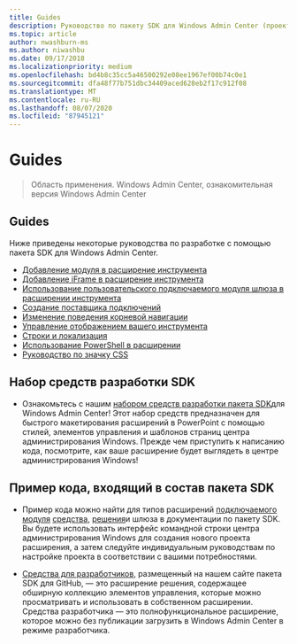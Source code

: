 ```yaml
---
title: Guides
description: Руководство по пакету SDK для Windows Admin Center (проект Хонолулу)
ms.topic: article
author: nwashburn-ms
ms.author: niwashbu
ms.date: 09/17/2018
ms.localizationpriority: medium
ms.openlocfilehash: bd4b8c35cc5a46500292e08ee1967ef00b74c0e1
ms.sourcegitcommit: dfa48f77b751dbc34409aced628eb2f17c912f08
ms.translationtype: MT
ms.contentlocale: ru-RU
ms.lasthandoff: 08/07/2020
ms.locfileid: "87945121"
---
```

# <a name="guides"></a>Guides

>Область применения. Windows Admin Center, ознакомительная версия Windows Admin Center

## <a name="guides"></a>Guides
Ниже приведены некоторые руководства по разработке с помощью пакета SDK для Windows Admin Center.

- [Добавление модуля в расширение инструмента](guides/add-module.md)
- [Добавление iFrame в расширение инструмента](guides/add-iframe.md)
- [Использование пользовательского подключаемого модуля шлюза в расширении инструмента](guides/use-custom-gateway-plugin.md)
- [Создание поставщика подключений](guides/create-connection-provider.md)
- [Изменение поведения корневой навигации](guides/modify-root-navigation.md)
- [Управление отображением вашего инструмента](guides/dynamic-tool-display.md)
- [Строки и локализация](guides/strings-localization.md)
- [Использование PowerShell в расширении](guides/powershell.md)
- [Руководство по значку CSS](guides/cssicons.md)

## <a name="sdk-design-toolkit"></a>Набор средств разработки SDK

- Ознакомьтесь с нашим [набором средств разработки пакета SDK](https://github.com/Microsoft/windows-admin-center-sdk/blob/master/WindowsAdminCenterDesignToolkit.zip)для Windows Admin Center! Этот набор средств предназначен для быстрого макетирования расширений в PowerPoint с помощью стилей, элементов управления и шаблонов страниц центра администрирования Windows. Прежде чем приступить к написанию кода, посмотрите, как ваше расширение будет выглядеть в центре администрирования Windows!

## <a name="sample-code-included-with-the-sdk"></a>Пример кода, входящий в состав пакета SDK

- Пример кода можно найти для типов расширений [подключаемого модуля](develop-gateway-plugin.md) [средства](develop-tool.md), [решения](develop-solution.md)и шлюза в документации по пакету SDK. Вы будете использовать интерфейс командной строки центра администрирования Windows для создания нового проекта расширения, а затем следуйте индивидуальным руководствам по настройке проекта в соответствии с вашими потребностями.

- [Средства для разработчиков](https://aka.ms/wacsdk), размещенный на нашем сайте пакета SDK для GitHub, — это расширение решения, содержащее обширную коллекцию элементов управления, которые можно просматривать и использовать в собственном расширении.  Средства разработчика — это полнофункциональное расширение, которое можно без публикации загрузить в Windows Admin Center в режиме разработчика.
